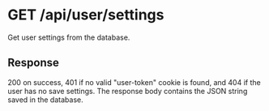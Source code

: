 # GET /api/user/settings

Get user settings from the database.

## Response

200 on success, 401 if no valid "user-token" cookie is found, and 404 if the user has no save settings. The response body contains the JSON string saved in the database.
